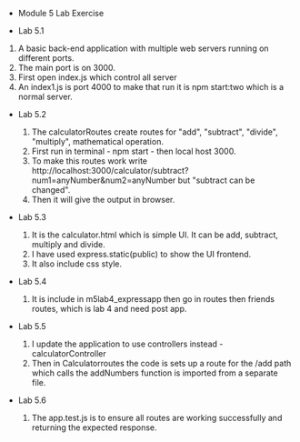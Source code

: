 - Module 5 Lab Exercise

- Lab 5.1
1. A basic back-end application with multiple web servers running on different ports.
2. The main port is on 3000.
3. First open index.js which control all server
4. An index1.js is port 4000 to make that run it is npm start:two which is a normal server.

- Lab 5.2
  1. The calculatorRoutes create routes for "add", "subtract", "divide", "multiply", mathematical operation.
  2. First run in terminal - npm start - then local host 3000.
  3. To make this routes work write http://localhost:3000/calculator/subtract?num1=anyNumber&num2=anyNumber but "subtract can be changed".
  4. Then it will give the output in browser.
 
- Lab 5.3
  1. It is the calculator.html which is simple UI. It can be add, subtract, multiply and divide.
  2. I have used express.static(public) to show the UI frontend.
  3. It also include css style.
 
- Lab 5.4
  1. It is include in m5lab4_expressapp then go in routes then friends routes, which is lab 4 and need post app.
 
- Lab 5.5
  1. I update the application to use controllers instead - calculatorController
  2. Then in Calculatorroutes the code is sets up a route for the /add path which calls the addNumbers function is imported from a separate file.
 
- Lab 5.6
  1. The app.test.js is to ensure all routes are working successfully and returning the expected response.

